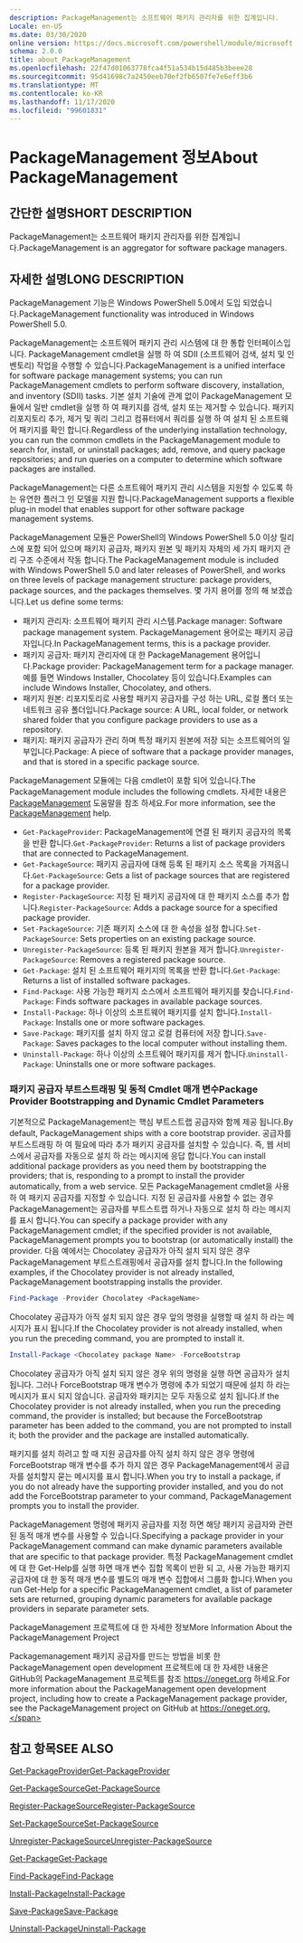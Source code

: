 ```yaml
---
description: PackageManagement는 소프트웨어 패키지 관리자를 위한 집계입니다.
Locale: en-US
ms.date: 03/30/2020
online version: https://docs.microsoft.com/powershell/module/microsoft.powershell.core/about/about_packagemanagement?view=powershell-7.2&WT.mc_id=ps-gethelp
schema: 2.0.0
title: about_PackageManagement
ms.openlocfilehash: 22f47d01063778fca4f51a534b15d485b3beee28
ms.sourcegitcommit: 95d41698c7a2450eeb70ef2fb6507fe7e6eff3b6
ms.translationtype: MT
ms.contentlocale: ko-KR
ms.lasthandoff: 11/17/2020
ms.locfileid: "99601831"
---
```

# <a name="about-packagemanagement"></a><span data-ttu-id="a81ad-103">PackageManagement 정보</span><span class="sxs-lookup"><span data-stu-id="a81ad-103">About PackageManagement</span></span>

## <a name="short-description"></a><span data-ttu-id="a81ad-104">간단한 설명</span><span class="sxs-lookup"><span data-stu-id="a81ad-104">SHORT DESCRIPTION</span></span>
<span data-ttu-id="a81ad-105">PackageManagement는 소프트웨어 패키지 관리자를 위한 집계입니다.</span><span class="sxs-lookup"><span data-stu-id="a81ad-105">PackageManagement is an aggregator for software package managers.</span></span>

## <a name="long-description"></a><span data-ttu-id="a81ad-106">자세한 설명</span><span class="sxs-lookup"><span data-stu-id="a81ad-106">LONG DESCRIPTION</span></span>

<span data-ttu-id="a81ad-107">PackageManagement 기능은 Windows PowerShell 5.0에서 도입 되었습니다.</span><span class="sxs-lookup"><span data-stu-id="a81ad-107">PackageManagement functionality was introduced in Windows PowerShell 5.0.</span></span>

<span data-ttu-id="a81ad-108">PackageManagement는 소프트웨어 패키지 관리 시스템에 대 한 통합 인터페이스입니다. PackageManagement cmdlet을 실행 하 여 SDII (소프트웨어 검색, 설치 및 인벤토리) 작업을 수행할 수 있습니다.</span><span class="sxs-lookup"><span data-stu-id="a81ad-108">PackageManagement is a unified interface for software package management systems; you can run PackageManagement cmdlets to perform software discovery, installation, and inventory (SDII) tasks.</span></span> <span data-ttu-id="a81ad-109">기본 설치 기술에 관계 없이 PackageManagement 모듈에서 일반 cmdlet을 실행 하 여 패키지를 검색, 설치 또는 제거할 수 있습니다. 패키지 리포지토리 추가, 제거 및 쿼리 그리고 컴퓨터에서 쿼리를 실행 하 여 설치 된 소프트웨어 패키지를 확인 합니다.</span><span class="sxs-lookup"><span data-stu-id="a81ad-109">Regardless of the underlying installation technology, you can run the common cmdlets in the PackageManagement module to search for, install, or uninstall packages; add, remove, and query package repositories; and run queries on a computer to determine which software packages are installed.</span></span>

<span data-ttu-id="a81ad-110">PackageManagement는 다른 소프트웨어 패키지 관리 시스템을 지원할 수 있도록 하는 유연한 플러그 인 모델을 지원 합니다.</span><span class="sxs-lookup"><span data-stu-id="a81ad-110">PackageManagement supports a flexible plug-in model that enables support for other software package management systems.</span></span>

<span data-ttu-id="a81ad-111">PackageManagement 모듈은 PowerShell의 Windows PowerShell 5.0 이상 릴리스에 포함 되어 있으며 패키지 공급자, 패키지 원본 및 패키지 자체의 세 가지 패키지 관리 구조 수준에서 작동 합니다.</span><span class="sxs-lookup"><span data-stu-id="a81ad-111">The PackageManagement module is included with Windows PowerShell 5.0 and later releases of PowerShell, and works on three levels of package management structure: package providers, package sources, and the packages themselves.</span></span> <span data-ttu-id="a81ad-112">몇 가지 용어를 정의 해 보겠습니다.</span><span class="sxs-lookup"><span data-stu-id="a81ad-112">Let us define some terms:</span></span>

- <span data-ttu-id="a81ad-113">패키지 관리자: 소프트웨어 패키지 관리 시스템.</span><span class="sxs-lookup"><span data-stu-id="a81ad-113">Package manager: Software package management system.</span></span> <span data-ttu-id="a81ad-114">PackageManagement 용어로는 패키지 공급자입니다.</span><span class="sxs-lookup"><span data-stu-id="a81ad-114">In PackageManagement terms, this is a package provider.</span></span>
- <span data-ttu-id="a81ad-115">패키지 공급자: 패키지 관리자에 대 한 PackageManagement 용어입니다.</span><span class="sxs-lookup"><span data-stu-id="a81ad-115">Package provider: PackageManagement term for a package manager.</span></span> <span data-ttu-id="a81ad-116">예를 들면 Windows Installer, Chocolatey 등이 있습니다.</span><span class="sxs-lookup"><span data-stu-id="a81ad-116">Examples can include Windows Installer, Chocolatey, and others.</span></span>
- <span data-ttu-id="a81ad-117">패키지 원본: 리포지토리로 사용할 패키지 공급자를 구성 하는 URL, 로컬 폴더 또는 네트워크 공유 폴더입니다.</span><span class="sxs-lookup"><span data-stu-id="a81ad-117">Package source: A URL, local folder, or network shared folder that you configure package providers to use as a repository.</span></span>
- <span data-ttu-id="a81ad-118">패키지: 패키지 공급자가 관리 하며 특정 패키지 원본에 저장 되는 소프트웨어의 일부입니다.</span><span class="sxs-lookup"><span data-stu-id="a81ad-118">Package: A piece of software that a package provider manages, and that is stored in a specific package source.</span></span>

<span data-ttu-id="a81ad-119">PackageManagement 모듈에는 다음 cmdlet이 포함 되어 있습니다.</span><span class="sxs-lookup"><span data-stu-id="a81ad-119">The PackageManagement module includes the following cmdlets.</span></span> <span data-ttu-id="a81ad-120">자세한 내용은 [PackageManagement](/powershell/module/packagemanagement) 도움말을 참조 하세요.</span><span class="sxs-lookup"><span data-stu-id="a81ad-120">For more information, see the [PackageManagement](/powershell/module/packagemanagement) help.</span></span>

- <span data-ttu-id="a81ad-121">`Get-PackageProvider`: PackageManagement에 연결 된 패키지 공급자의 목록을 반환 합니다.</span><span class="sxs-lookup"><span data-stu-id="a81ad-121">`Get-PackageProvider`: Returns a list of package providers that are  connected to PackageManagement.</span></span>
- <span data-ttu-id="a81ad-122">`Get-PackageSource`: 패키지 공급자에 대해 등록 된 패키지 소스 목록을 가져옵니다.</span><span class="sxs-lookup"><span data-stu-id="a81ad-122">`Get-PackageSource`: Gets a list of package sources that are registered for a package provider.</span></span>
- <span data-ttu-id="a81ad-123">`Register-PackageSource`: 지정 된 패키지 공급자에 대 한 패키지 소스를 추가 합니다.</span><span class="sxs-lookup"><span data-stu-id="a81ad-123">`Register-PackageSource`: Adds a package source for a specified package provider.</span></span>
- <span data-ttu-id="a81ad-124">`Set-PackageSource`: 기존 패키지 소스에 대 한 속성을 설정 합니다.</span><span class="sxs-lookup"><span data-stu-id="a81ad-124">`Set-PackageSource`: Sets properties on an existing package source.</span></span>
- <span data-ttu-id="a81ad-125">`Unregister-PackageSource`: 등록 된 패키지 원본을 제거 합니다.</span><span class="sxs-lookup"><span data-stu-id="a81ad-125">`Unregister-PackageSource`: Removes a registered package source.</span></span>
- <span data-ttu-id="a81ad-126">`Get-Package`: 설치 된 소프트웨어 패키지의 목록을 반환 합니다.</span><span class="sxs-lookup"><span data-stu-id="a81ad-126">`Get-Package`: Returns a list of installed software packages.</span></span>
- <span data-ttu-id="a81ad-127">`Find-Package`: 사용 가능한 패키지 소스에서 소프트웨어 패키지를 찾습니다.</span><span class="sxs-lookup"><span data-stu-id="a81ad-127">`Find-Package`: Finds software packages in available package sources.</span></span>
- <span data-ttu-id="a81ad-128">`Install-Package`: 하나 이상의 소프트웨어 패키지를 설치 합니다.</span><span class="sxs-lookup"><span data-stu-id="a81ad-128">`Install-Package`: Installs one or more software packages.</span></span>
- <span data-ttu-id="a81ad-129">`Save-Package`: 패키지를 설치 하지 않고 로컬 컴퓨터에 저장 합니다.</span><span class="sxs-lookup"><span data-stu-id="a81ad-129">`Save-Package`: Saves packages to the local computer without installing them.</span></span>
- <span data-ttu-id="a81ad-130">`Uninstall-Package`: 하나 이상의 소프트웨어 패키지를 제거 합니다.</span><span class="sxs-lookup"><span data-stu-id="a81ad-130">`Uninstall-Package`: Uninstalls one or more software packages.</span></span>

### <a name="package-provider-bootstrapping-and-dynamic-cmdlet-parameters"></a><span data-ttu-id="a81ad-131">패키지 공급자 부트스트래핑 및 동적 Cmdlet 매개 변수</span><span class="sxs-lookup"><span data-stu-id="a81ad-131">Package Provider Bootstrapping and Dynamic Cmdlet Parameters</span></span>

<span data-ttu-id="a81ad-132">기본적으로 PackageManagement는 핵심 부트스트랩 공급자와 함께 제공 됩니다.</span><span class="sxs-lookup"><span data-stu-id="a81ad-132">By default, PackageManagement ships with a core bootstrap provider.</span></span> <span data-ttu-id="a81ad-133">공급자를 부트스트래핑 하 여 필요에 따라 추가 패키지 공급자를 설치할 수 있습니다. 즉, 웹 서비스에서 공급자를 자동으로 설치 하 라는 메시지에 응답 합니다.</span><span class="sxs-lookup"><span data-stu-id="a81ad-133">You can install additional package providers as you need them by bootstrapping the providers; that is, responding to a prompt to install the provider automatically, from a web service.</span></span> <span data-ttu-id="a81ad-134">모든 PackageManagement cmdlet을 사용 하 여 패키지 공급자를 지정할 수 있습니다. 지정 된 공급자를 사용할 수 없는 경우 PackageManagement는 공급자를 부트스트랩 하거나 자동으로 설치 하 라는 메시지를 표시 합니다.</span><span class="sxs-lookup"><span data-stu-id="a81ad-134">You can specify a package provider with any PackageManagement cmdlet; if the specified provider is not available, PackageManagement prompts you to bootstrap (or automatically install) the provider.</span></span> <span data-ttu-id="a81ad-135">다음 예에서는 Chocolatey 공급자가 아직 설치 되지 않은 경우 PackageManagement 부트스트래핑에서 공급자를 설치 합니다.</span><span class="sxs-lookup"><span data-stu-id="a81ad-135">In the following examples, if the Chocolatey provider is not already installed, PackageManagement bootstrapping installs the provider.</span></span>

```powershell
Find-Package -Provider Chocolatey <PackageName>
```

<span data-ttu-id="a81ad-136">Chocolatey 공급자가 아직 설치 되지 않은 경우 앞의 명령을 실행할 때 설치 하 라는 메시지가 표시 됩니다.</span><span class="sxs-lookup"><span data-stu-id="a81ad-136">If the Chocolatey provider is not already installed, when you run the preceding command, you are prompted to install it.</span></span>

```powershell
Install-Package <Chocolatey package Name> -ForceBootstrap
```

<span data-ttu-id="a81ad-137">Chocolatey 공급자가 아직 설치 되지 않은 경우 위의 명령을 실행 하면 공급자가 설치 됩니다. 그러나 ForceBootstrap 매개 변수가 명령에 추가 되었기 때문에 설치 하 라는 메시지가 표시 되지 않습니다. 공급자와 패키지는 모두 자동으로 설치 됩니다.</span><span class="sxs-lookup"><span data-stu-id="a81ad-137">If the Chocolatey provider is not already installed, when you run the preceding command, the provider is installed; but because the ForceBootstrap parameter has been added to the command, you are not prompted to install it; both the provider and the package are installed automatically.</span></span>

<span data-ttu-id="a81ad-138">패키지를 설치 하려고 할 때 지원 공급자를 아직 설치 하지 않은 경우 명령에 ForceBootstrap 매개 변수를 추가 하지 않은 경우 PackageManagement에서 공급자를 설치할지 묻는 메시지를 표시 합니다.</span><span class="sxs-lookup"><span data-stu-id="a81ad-138">When you try to install a package, if you do not already have the supporting provider installed, and you do not add the ForceBootstrap parameter to your command, PackageManagement prompts you to install the provider.</span></span>

<span data-ttu-id="a81ad-139">PackageManagement 명령에 패키지 공급자를 지정 하면 해당 패키지 공급자와 관련 된 동적 매개 변수를 사용할 수 있습니다.</span><span class="sxs-lookup"><span data-stu-id="a81ad-139">Specifying a package provider in your PackageManagement command can make dynamic parameters available that are specific to that package provider.</span></span> <span data-ttu-id="a81ad-140">특정 PackageManagement cmdlet에 대 한 Get-Help를 실행 하면 매개 변수 집합 목록이 반환 되 고, 사용 가능한 패키지 공급자에 대 한 동적 매개 변수를 별도의 매개 변수 집합에서 그룹화 합니다.</span><span class="sxs-lookup"><span data-stu-id="a81ad-140">When you run Get-Help for a specific PackageManagement cmdlet, a list of parameter sets are returned, grouping dynamic parameters for available package providers in separate parameter sets.</span></span>

<span data-ttu-id="a81ad-141">PackageManagement 프로젝트에 대 한 자세한 정보</span><span class="sxs-lookup"><span data-stu-id="a81ad-141">More Information About the PackageManagement Project</span></span>

<span data-ttu-id="a81ad-142">Packagemanagement 패키지 공급자를 만드는 방법을 비롯 한 PackageManagement open development 프로젝트에 대 한 자세한 내용은 GitHub의 PackageManagement 프로젝트를 참조 https://oneget.org 하세요.</span><span class="sxs-lookup"><span data-stu-id="a81ad-142">For more information about the PackageManagement open development project, including how to create a PackageManagement package provider, see the PackageManagement project on GitHub at https://oneget.org.</span></span>

## <a name="see-also"></a><span data-ttu-id="a81ad-143">참고 항목</span><span class="sxs-lookup"><span data-stu-id="a81ad-143">SEE ALSO</span></span>

[<span data-ttu-id="a81ad-144">Get-PackageProvider</span><span class="sxs-lookup"><span data-stu-id="a81ad-144">Get-PackageProvider</span></span>](xref:PackageManagement.Get-PackageProvider)

[<span data-ttu-id="a81ad-145">Get-PackageSource</span><span class="sxs-lookup"><span data-stu-id="a81ad-145">Get-PackageSource</span></span>](xref:PackageManagement.Get-PackageSource)

[<span data-ttu-id="a81ad-146">Register-PackageSource</span><span class="sxs-lookup"><span data-stu-id="a81ad-146">Register-PackageSource</span></span>](xref:PackageManagement.Register-PackageSource)

[<span data-ttu-id="a81ad-147">Set-PackageSource</span><span class="sxs-lookup"><span data-stu-id="a81ad-147">Set-PackageSource</span></span>](xref:PackageManagement.Set-PackageSource)

[<span data-ttu-id="a81ad-148">Unregister-PackageSource</span><span class="sxs-lookup"><span data-stu-id="a81ad-148">Unregister-PackageSource</span></span>](xref:PackageManagement.Unregister-PackageSource)

[<span data-ttu-id="a81ad-149">Get-Package</span><span class="sxs-lookup"><span data-stu-id="a81ad-149">Get-Package</span></span>](xref:PackageManagement.Get-Package)

[<span data-ttu-id="a81ad-150">Find-Package</span><span class="sxs-lookup"><span data-stu-id="a81ad-150">Find-Package</span></span>](xref:PackageManagement.Find-Package)

[<span data-ttu-id="a81ad-151">Install-Package</span><span class="sxs-lookup"><span data-stu-id="a81ad-151">Install-Package</span></span>](xref:PackageManagement.Install-Package)

[<span data-ttu-id="a81ad-152">Save-Package</span><span class="sxs-lookup"><span data-stu-id="a81ad-152">Save-Package</span></span>](xref:PackageManagement.Save-Package)

[<span data-ttu-id="a81ad-153">Uninstall-Package</span><span class="sxs-lookup"><span data-stu-id="a81ad-153">Uninstall-Package</span></span>](xref:PackageManagement.Uninstall-Package)

